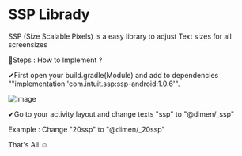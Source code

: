 # SSP Librady
 SSP (Size Scalable Pixels) is a easy library to adjust Text sizes for all screensizes
 
🎢Steps : How to Implement ?

✔First open your build.gradle(Module) and add to dependencies ""implementation 'com.intuit.ssp:ssp-android:1.0.6'".

![image](https://user-images.githubusercontent.com/88722745/186396369-fb262403-4866-4b95-880c-71dc112d1126.png)

✔Go to your activity layout and change texts "ssp" to "@dimen/_ssp"

Example : 
Change "20ssp" to "@dimen/_20ssp"

That's All.☺
